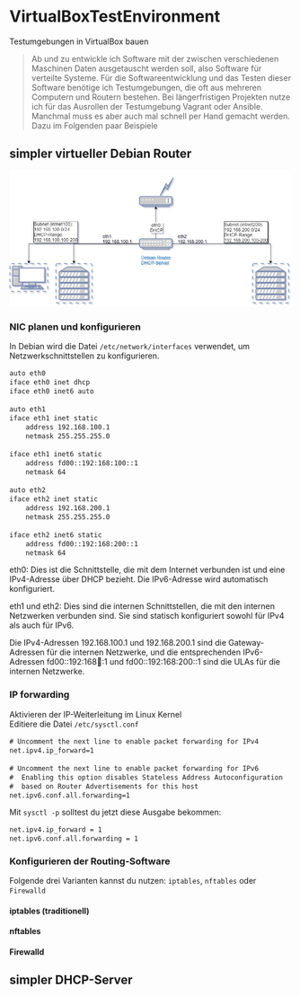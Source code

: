 # VirtualBoxTestEnvironment
Testumgebungen in VirtualBox bauen
>Ab und zu entwickle ich Software mit der zwischen verschiedenen Maschinen Daten ausgetauscht werden soll, also Software für verteilte Systeme.
>Für die Softwareentwicklung und das Testen dieser Software benötige ich Testumgebungen, die oft aus mehreren Computern und Routern bestehen.
>Bei längerfristigen Projekten nutze ich für das Ausrollen der Testumgebung Vagrant oder Ansible. Manchmal muss es aber auch mal schnell per Hand gemacht werden. Dazu im Folgenden paar Beispiele

## simpler virtueller Debian Router
![simple Testumgebung / Router mit zwei Subnetzen und DHCP](https://github.com/richtertoralf/VirtualBoxTestEnvironment/blob/24660940c16c5e3eb00373b97982ac7ac37586ea/VB_TestEnvironment_01.jpg)
### NIC planen und konfigurieren
In Debian wird die Datei `/etc/network/interfaces` verwendet, um Netzwerkschnittstellen zu konfigurieren.
```
auto eth0
iface eth0 inet dhcp
iface eth0 inet6 auto

auto eth1
iface eth1 inet static
    address 192.168.100.1
    netmask 255.255.255.0

iface eth1 inet6 static
    address fd00::192:168:100::1
    netmask 64

auto eth2
iface eth2 inet static
    address 192.168.200.1
    netmask 255.255.255.0

iface eth2 inet6 static
    address fd00::192:168:200::1
    netmask 64
```
eth0: Dies ist die Schnittstelle, die mit dem Internet verbunden ist und eine IPv4-Adresse über DHCP bezieht. Die IPv6-Adresse wird automatisch konfiguriert.

eth1 und eth2: Dies sind die internen Schnittstellen, die mit den internen Netzwerken verbunden sind. Sie sind statisch konfiguriert sowohl für IPv4 als auch für IPv6.

Die IPv4-Adressen 192.168.100.1 und 192.168.200.1 sind die Gateway-Adressen für die internen Netzwerke, und die entsprechenden IPv6-Adressen fd00::192:168:100::1 und fd00::192:168:200::1 sind die ULAs für die internen Netzwerke.

### IP forwarding
Aktivieren der IP-Weiterleitung im Linux Kernel  
Editiere die Datei `/etc/sysctl.conf` 
```
# Uncomment the next line to enable packet forwarding for IPv4
net.ipv4.ip_forward=1

# Uncomment the next line to enable packet forwarding for IPv6
#  Enabling this option disables Stateless Address Autoconfiguration
#  based on Router Advertisements for this host
net.ipv6.conf.all.forwarding=1
```
Mit `sysctl -p` solltest du jetzt diese Ausgabe bekommen:  
```
net.ipv4.ip_forward = 1
net.ipv6.conf.all.forwarding = 1
```

### Konfigurieren der Routing-Software
Folgende drei Varianten kannst du nutzen: `iptables`, `nftables` oder `Firewalld`
#### iptables (traditionell)
#### nftables
#### Firewalld
## simpler DHCP-Server
